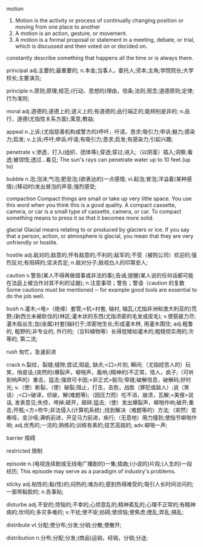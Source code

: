 motion
1. Motion is the activity or process of continually changing position or moving from one place to another
2. A motion is an action, gesture, or movement.
3. A motion is a formal proposal or statement in a meeting, debate, or trial, which is discussed and then voted on or decided on.

constantly
describe something that happens all the time or is always there.

principal
adj.主要的;最重要的;
n.本金;当事人，委托人;资本;主角;学院院长;大学校长;主要演员;

principle
n.原则;原理;规范;(行动、思想的)理由，信条;法则;观念;道德原则;定律;行为准则;

moral
adj.道德的;道德上的;道义上的;有道德的;品行端正的;能辨别是非的;
n.品行，道德(尤指性关系方面);寓意;教益;

appeal
n.上诉;(尤指慈善机构或警方的)呼吁，吁请，恳求;吸引力;申诉;魅力;感染力;启发;
v.上诉;呼吁;申诉;吁请;有吸引力;恳求;启发;有感染力;引起兴趣;

penetrate
v.渗透，打入(组织、团体等);穿透;穿过;进入;（以阴茎）插入;洞察;看透;被领悟;透过…看见;
The sun's rays can penetrate water up to 10 feet.(up to)

bubble
n.泡;泡沫;气泡;肥皂泡;(欲表达的)一点感情;
vi.起泡;冒泡;洋溢着(某种感情);(移动时)发出冒泡的声音;强烈感受;

compaction
Compact things are small or take up very little space. You use this word when you think this is a good quality.
A compact cassette, camera, or car is a small type of cassette, camera, or car.
To compact something means to press it so that it becomes more solid.

glacial
Glacial means relating to or produced by glaciers or ice.
If you say that a person, action, or atmosphere is glacial, you mean that they are very unfriendly or hostile.

hostile
adj.敌对的;敌意的;怀有敌意的;不利的;敌军的;不受（被购公司）欢迎的;强烈反对;有阻碍的;坚决否定;
n.敌对分子;敌视白人的印第安人;

caution
v.警告(某人不得再做错事或非法的事);告诫;提醒(某人说的任何话都可能在法庭上被当作对其不利的证据);
n.注意事项；警告；警语（caution 的复数
Some cautions must be mentioned ─ for example good tools are essential to do the job well.

bush
n.灌木;<电>（绝缘）套管;<机>衬套, 轴衬, 轴瓦;(尤指非洲和澳大利亚的)荒野;(新西兰未被砍伐的)林区;灌木状的东西(尤指浓密的毛发或皮毛);
v.使筋疲力尽;灌木般丛生;加(金属)衬套[轴衬]于;浓密地生长;形成灌木林, 用灌木围住;
adj.粗鲁的, 粗野的;非专业的, 外行的;（豆科植物等）长得低矮如灌木的;粗糙但实用的;次等的, 第二流;

rush
匆忙，急速前进

crack
n.裂纹，裂缝;缝隙;尝试;瑕疵, 缺点;<口>片刻, 瞬间;（尤指挖苦人的）玩笑，俏皮话;(突然的)爆裂声，噼啪声，轰响;(精神的)不正常，怪人，疯子;（可听到响声的）重击，猛击;强效可卡因;<非正式>股沟;窄缝;破解信息，破解码;好时光;
v.（使）断裂，（使）破裂;阻止，打击，击败，战胜（罪犯或敌人）;说（笑话）;<口>破译，侦破，解(难题等);（因压力而）吃不消，崩溃，瓦解;<美俚>说话, 发表意见;失控，垮掉;砸开，砸碎;猛击;（使）发出爆裂声，噼啪作响;破开;重击;开瓶;<方>吹牛;非法侵入(计算机系统) ;找到解决（难题等的）方法;（突然）变嘶哑，变沙哑;满帆前进，开足马力前进，疾行;（无意地）用力撞到;使指节噼啪作响;
adj.优秀的;一流的;熟练的;训练有素的;技艺高超的;
adv.噼啪一声;

barrier
障碍

restricted
限制

episode
n.(电视连续剧或无线电广播剧的)一集;插曲;(小说的)片段;(人生的)一段经历;
This episode may serve as a paradigm of industry's problems.

sticky
adj.粘性的;黏(性)的;闷热的;难办的;感到热得难受的;吸引人长时间访问的;一面带黏胶的;
n.告事贴;

disturbe
adj.不安的;烦恼的;不幸的;心烦意乱的;精神紊乱的;心理不正常的;有精神病的;坎坷的;多灾多难的;
v.干扰;使不安;妨碍;使烦恼;使焦虑;搅乱;弄乱;搞乱;

distribute
vt.分配;使分布;分发;分销;分散;使散开;

distribution
n.分布;分配;分发;(商品)运销，经销，分销;分送;

